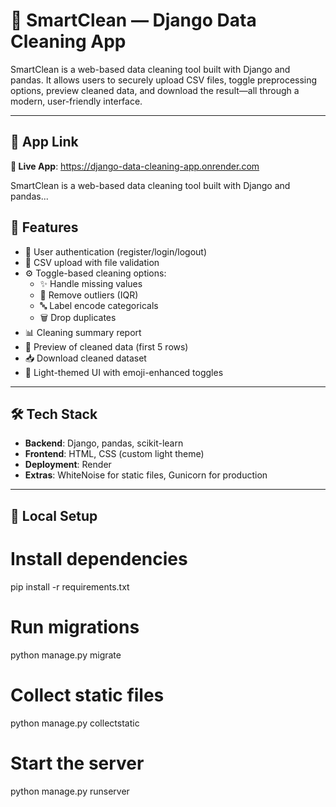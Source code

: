 # 🧼 SmartClean — Django Data Cleaning App

SmartClean is a web-based data cleaning tool built with Django and pandas. It allows users to securely upload CSV files, toggle preprocessing options, preview cleaned data, and download the result—all through a modern, user-friendly interface.

---

## 🧼 App Link

**🔗 Live App**: https://django-data-cleaning-app.onrender.com

SmartClean is a web-based data cleaning tool built with Django and pandas...


## 🚀 Features

- 🔐 User authentication (register/login/logout)
- 📁 CSV upload with file validation
- ⚙️ Toggle-based cleaning options:
  - ✨ Handle missing values
  - 🚀 Remove outliers (IQR)
  - 🔤 Label encode categoricals
  - 🗑️ Drop duplicates
- 📊 Cleaning summary report
- 🧪 Preview of cleaned data (first 5 rows)
- 📥 Download cleaned dataset
- 🎨 Light-themed UI with emoji-enhanced toggles

---

## 🛠 Tech Stack

- **Backend**: Django, pandas, scikit-learn
- **Frontend**: HTML, CSS (custom light theme)
- **Deployment**: Render 
- **Extras**: WhiteNoise for static files, Gunicorn for production

---

## 🧪 Local Setup

# Install dependencies
pip install -r requirements.txt

# Run migrations
python manage.py migrate

# Collect static files
python manage.py collectstatic

# Start the server
python manage.py runserver



